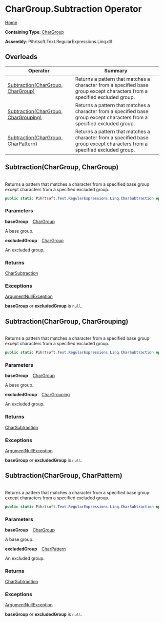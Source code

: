 # CharGroup\.Subtraction Operator

[Home](../../../../../../README.md)

**Containing Type**: [CharGroup](../README.md)

**Assembly**: Pihrtsoft\.Text\.RegularExpressions\.Linq\.dll

## Overloads

| Operator | Summary |
| -------- | ------- |
| [Subtraction(CharGroup, CharGroup)](#Pihrtsoft_Text_RegularExpressions_Linq_CharGroup_op_Subtraction_Pihrtsoft_Text_RegularExpressions_Linq_CharGroup_Pihrtsoft_Text_RegularExpressions_Linq_CharGroup_) | Returns a pattern that matches a character from a specified base group except characters from a specified excluded group\. |
| [Subtraction(CharGroup, CharGrouping)](#Pihrtsoft_Text_RegularExpressions_Linq_CharGroup_op_Subtraction_Pihrtsoft_Text_RegularExpressions_Linq_CharGroup_Pihrtsoft_Text_RegularExpressions_Linq_CharGrouping_) | Returns a pattern that matches a character from a specified base group except characters from a specified excluded group\. |
| [Subtraction(CharGroup, CharPattern)](#Pihrtsoft_Text_RegularExpressions_Linq_CharGroup_op_Subtraction_Pihrtsoft_Text_RegularExpressions_Linq_CharGroup_Pihrtsoft_Text_RegularExpressions_Linq_CharPattern_) | Returns a pattern that matches a character from a specified base group except characters from a specified excluded group\. |

## Subtraction\(CharGroup, CharGroup\) <a id="Pihrtsoft_Text_RegularExpressions_Linq_CharGroup_op_Subtraction_Pihrtsoft_Text_RegularExpressions_Linq_CharGroup_Pihrtsoft_Text_RegularExpressions_Linq_CharGroup_"></a>

\
Returns a pattern that matches a character from a specified base group except characters from a specified excluded group\.

```csharp
public static Pihrtsoft.Text.RegularExpressions.Linq.CharSubtraction operator -(Pihrtsoft.Text.RegularExpressions.Linq.CharGroup baseGroup, Pihrtsoft.Text.RegularExpressions.Linq.CharGroup excludedGroup)
```

### Parameters

**baseGroup** &ensp; [CharGroup](../README.md)

A base group\.

**excludedGroup** &ensp; [CharGroup](../README.md)

An excluded group\.

### Returns

[CharSubtraction](../../CharSubtraction/README.md)

### Exceptions

[ArgumentNullException](https://docs.microsoft.com/en-us/dotnet/api/system.argumentnullexception)

**baseGroup** or **excludedGroup** is `null`\.

## Subtraction\(CharGroup, CharGrouping\) <a id="Pihrtsoft_Text_RegularExpressions_Linq_CharGroup_op_Subtraction_Pihrtsoft_Text_RegularExpressions_Linq_CharGroup_Pihrtsoft_Text_RegularExpressions_Linq_CharGrouping_"></a>

\
Returns a pattern that matches a character from a specified base group except characters from a specified excluded group\.

```csharp
public static Pihrtsoft.Text.RegularExpressions.Linq.CharSubtraction operator -(Pihrtsoft.Text.RegularExpressions.Linq.CharGroup baseGroup, Pihrtsoft.Text.RegularExpressions.Linq.CharGrouping excludedGroup)
```

### Parameters

**baseGroup** &ensp; [CharGroup](../README.md)

A base group\.

**excludedGroup** &ensp; [CharGrouping](../../CharGrouping/README.md)

An excluded group\.

### Returns

[CharSubtraction](../../CharSubtraction/README.md)

### Exceptions

[ArgumentNullException](https://docs.microsoft.com/en-us/dotnet/api/system.argumentnullexception)

**baseGroup** or **excludedGroup** is `null`\.

## Subtraction\(CharGroup, CharPattern\) <a id="Pihrtsoft_Text_RegularExpressions_Linq_CharGroup_op_Subtraction_Pihrtsoft_Text_RegularExpressions_Linq_CharGroup_Pihrtsoft_Text_RegularExpressions_Linq_CharPattern_"></a>

\
Returns a pattern that matches a character from a specified base group except characters from a specified excluded group\.

```csharp
public static Pihrtsoft.Text.RegularExpressions.Linq.CharSubtraction operator -(Pihrtsoft.Text.RegularExpressions.Linq.CharGroup baseGroup, Pihrtsoft.Text.RegularExpressions.Linq.CharPattern excludedGroup)
```

### Parameters

**baseGroup** &ensp; [CharGroup](../README.md)

A base group\.

**excludedGroup** &ensp; [CharPattern](../../CharPattern/README.md)

An excluded group\.

### Returns

[CharSubtraction](../../CharSubtraction/README.md)

### Exceptions

[ArgumentNullException](https://docs.microsoft.com/en-us/dotnet/api/system.argumentnullexception)

**baseGroup** or **excludedGroup** is `null`\.

